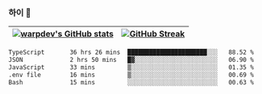 
### 하이 👋
[![warpdev's GitHub stats](https://github-readme-stats.vercel.app/api?username=warpdev&show_icons=true&theme=vue-dark)](#) |[![GitHub Streak](https://github-readme-streak-stats.herokuapp.com/?user=warpdev&theme=dark)](#)
--- | --- |
<!--START_SECTION:waka-->

```txt
TypeScript       36 hrs 26 mins  ██████████████████████░░░   88.52 %
JSON             2 hrs 50 mins   █▓░░░░░░░░░░░░░░░░░░░░░░░   06.90 %
JavaScript       33 mins         ▒░░░░░░░░░░░░░░░░░░░░░░░░   01.35 %
.env file        16 mins         ▒░░░░░░░░░░░░░░░░░░░░░░░░   00.69 %
Bash             15 mins         ░░░░░░░░░░░░░░░░░░░░░░░░░   00.63 %
```

<!--END_SECTION:waka-->

<!--
**warpdev/warpdev** is a ✨ _special_ ✨ repository because its `README.md` (this file) appears on your GitHub profile.

Here are some ideas to get you started:

- 🔭 I’m currently working on ...
- 🌱 I’m currently learning ...
- 👯 I’m looking to collaborate on ...
- 🤔 I’m looking for help with ...
- 💬 Ask me about ...
- 📫 How to reach me: ...
- 😄 Pronouns: ...
- ⚡ Fun fact: ...
-->
